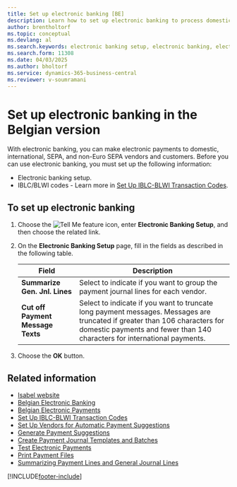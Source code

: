 ```yaml
---
title: Set up electronic banking [BE]
description: Learn how to set up electronic banking to process domestic, international, SEPA, and non-Euro SEPA payments for vendors and customers in the Belgian version of Business Central.
author: brentholtorf
ms.topic: conceptual
ms.devlang: al
ms.search.keywords: electronic banking setup, electronic banking, electronic payments, Belgian version
ms.search.form: 11308
ms.date: 04/03/2025
ms.author: bholtorf
ms.service: dynamics-365-business-central
ms.reviewer: v-soumramani
---
```


# Set up electronic banking in the Belgian version

With electronic banking, you can make electronic payments to domestic, international, SEPA, and non-Euro SEPA vendors and customers. Before you can use electronic banking, you must set up the following information:  

- Electronic banking setup.  
- IBLC/BLWI codes - Learn more in [Set Up IBLC-BLWI Transaction Codes](how-to-set-up-iblc-blwi-transaction-codes.md).  

## To set up electronic banking  

1. Choose the ![Tell Me feature](../../media/ui-search/search_small.png "Tell me what you want to do") icon, enter **Electronic Banking Setup**, and then choose the related link.  
1. On the **Electronic Banking Setup** page, fill in the fields as described in the following table.

   |Field|Description|  
   |---------------------------------|---------------------------------------|  
   |**Summarize Gen. Jnl. Lines**|Select to indicate if you want to group the payment journal lines for each vendor.|  
   |**Cut off Payment Message Texts**|Select to indicate if you want to truncate long payment messages. Messages are truncated if greater than 106 characters for domestic payments and fewer than 140 characters for international payments.|  

1. Choose the **OK** button.  

## Related information

- [Isabel website](https://go.microsoft.com/fwlink/?LinkId=210323)
- [Belgian Electronic Banking](belgian-electronic-banking.md)
- [Belgian Electronic Payments](belgian-electronic-payments.md)
- [Set Up IBLC-BLWI Transaction Codes](how-to-set-up-iblc-blwi-transaction-codes.md)
- [Set Up Vendors for Automatic Payment Suggestions](how-to-set-up-vendors-for-automatic-payment-suggestions.md)
- [Generate Payment Suggestions](how-to-generate-payment-suggestions.md)
- [Create Payment Journal Templates and Batches](how-to-create-payment-journal-templates-and-batches.md)
- [Test Electronic Payments](how-to-test-electronic-payments.md)
- [Print Payment Files](how-to-print-payment-files.md)
- [Summarizing Payment Lines and General Journal Lines](summarizing-payment-lines-and-general-journal-lines.md)  

[!INCLUDE[footer-include](../../includes/footer-banner.md)]
